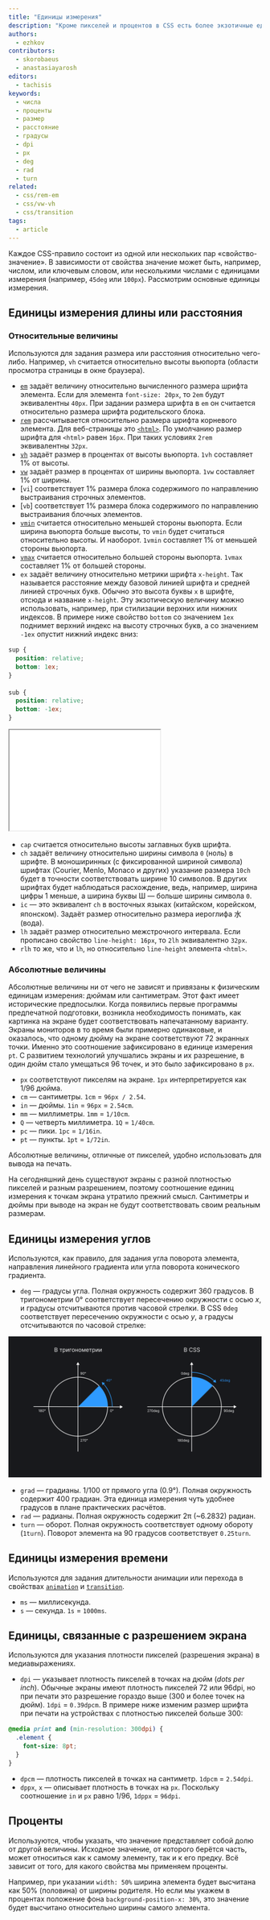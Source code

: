 ```yaml
---
title: "Единицы измерения"
description: "Кроме пикселей и процентов в CSS есть более экзотичные единицы измерения. Например, сантиметры, градусы и секунды."
authors:
  - ezhkov
contributors:
  - skorobaeus
  - anastasiayarosh
editors:
  - tachisis
keywords:
  - числа
  - проценты
  - размер
  - расстояние
  - градусы
  - dpi
  - px
  - deg
  - rad
  - turn
related:
  - css/rem-em
  - css/vw-vh
  - css/transition
tags:
  - article
---
```


Каждое CSS-правило состоит из одной или нескольких пар «свойство-значение». В зависимости от свойства значение может быть, например, числом, или ключевым словом, или несколькими числами с единицами измерения (например, `45deg` или `100px`). Рассмотрим основные единицы измерения.

## Единицы измерения длины или расстояния

### Относительные величины

Используются для задания размера или расстояния относительно чего-либо. Например, `vh` считается относительно высоты вьюпорта (области просмотра страницы в окне браузера).

- [`em`](/css/rem-em/) задаёт величину относительно вычисленного размера шрифта элемента. Если для элемента `font-size: 20px`, то `2em` будут эквивалентны `40px`. При задании размера шрифта в `em` он считается относительно размера шрифта родительского блока.
- [`rem`](/css/rem-em/) рассчитывается относительно размера шрифта корневого элемента. Для веб-страницы это [`<html>`](/html/html/). По умолчанию размер шрифта для `<html>` равен `16px`. При таких условиях `2rem` эквивалентны `32px`.
- [`vh`](/css/vw-vh/) задаёт размер в процентах от высоты вьюпорта. `1vh` составляет 1% от высоты.
- [`vw`](/css/vw-vh/) задаёт размер в процентах от ширины вьюпорта. `1vw` составляет 1% от ширины.
- [`vi`] соответствует 1% размера блока содержимого по направлению выстраивания строчных элементов.
- [`vb`] соответствует 1% размера блока содержимого по направлению выстраивания блочных элементов.
- [`vmin`](/css/vw-vh/) считается относительно меньшей стороны вьюпорта. Если ширина вьюпорта больше высоты, то `vmin` будет считаться относительно высоты. И наоборот. `1vmin` составляет 1% от меньшей стороны вьюпорта.
- [`vmax`](/css/vw-vh/) считается относительно большей стороны вьюпорта. `1vmax` составляет 1% от большей стороны.
- `ex` задаёт величину относительно метрики шрифта `x-height`. Так называется расстояние между базовой линией шрифта и средней линией строчных букв. Обычно это высота буквы `x` в шрифте, отсюда и название `x-height`. Эту экзотическую величину можно использовать, например, при стилизации верхних или нижних индексов. В примере ниже свойство `bottom` со значением `1ex` поднимет верхний индекс на высоту строчных букв, а со значением `-1ex` опустит нижний индекс вниз:

```css
sup {
  position: relative;
  bottom: 1ex;
}

sub {
  position: relative;
  bottom: -1ex;
}
```

<iframe title="Единица измерения ex" src="demos/ex/" height="200"></iframe>

- `cap` считается относительно высоты заглавных букв шрифта.
- `ch` задаёт величину относительно ширины символа `0` (ноль) в шрифте. В моноширинных (с фиксированной шириной символа) шрифтах (Courier, Menlo, Monaco и других) указание размера `10ch` будет в точности соответствовать ширине 10 символов. В других шрифтах будет наблюдаться расхождение, ведь, например, ширина цифры 1 меньше, а ширина буквы Ш — больше ширины символа `0`.
- `ic` — это эквивалент `ch` в восточных языках (китайском, корейском, японском). Задаёт размер относительно размера иероглифа 水 (вода).
- `lh` задаёт размер относительно межстрочного интервала. Если прописано свойство `line-height: 16px`, то `2lh` эквивалентно `32px`.
- `rlh` то же, что и `lh`, но относительно `line-height` элемента `<html>`.

### Абсолютные величины

Абсолютные величины ни от чего не зависят и привязаны к физическим единицам измерения: дюймам или сантиметрам. Этот факт имеет исторические предпосылки. Когда появились первые программы предпечатной подготовки, возникла необходимость понимать, как картинка на экране будет соответствовать напечатанному варианту. Экраны мониторов в то время были примерно одинаковые, и оказалось, что одному дюйму на экране соответствуют 72 экранных точки. Именно это соотношение зафиксировано в единице измерения `pt`. С развитием технологий улучшались экраны и их разрешение, в один дюйм стало умещаться 96 точек, и это было зафиксировано в `px`.

- `px` соответствуют пикселям на экране. `1px` интерпретируется как 1/96 дюйма.
- `cm` — сантиметры. `1cm` = `96px / 2.54`.
- `in` — дюймы. `1in` = `96px` = `2.54cm`.
- `mm` — миллиметры. `1mm` = `1/10cm`.
- `Q` — четверть миллиметра. `1Q` = `1/40cm`.
- `pc` — пики. `1pc` = `1/16in`.
- `pt` — пункты. `1pt` = `1/72in`.

Абсолютные величины, отличные от пикселей, удобно использовать для вывода на печать.

На сегодняшний день существуют экраны с разной плотностью пикселей и разным разрешением, поэтому соотношение единиц измерения к точкам экрана утратило прежний смысл. Сантиметры и дюймы при выводе на экран не будут соответствовать своим реальным размерам.

## Единицы измерения углов

Используются, как правило, для задания угла поворота элемента, направления линейного градиента или угла поворота конического градиента.

- `deg` — градусы угла. Полная окружность содержит 360 градусов. В тригонометрии 0° соответствует пересечению окружности с осью _x_, и градусы отсчитываются против часовой стрелки. В CSS `0deg` соответствует пересечению окружности с осью _y_, а градусы отсчитываются по часовой стрелке:

![Отсчёт градусов в тригонометрии и CSS](images/angles.png)

- `grad` — градианы. 1/100 от прямого угла (0.9°). Полная окружность содержит 400 градиан. Эта единица измерения чуть удобнее градусов в плане практических расчётов.
- `rad` — радианы. Полная окружность содержит 2π (~6.2832) радиан.
- `turn` — оборот. Полная окружность соответствует одному обороту (`1turn`). Поворот элемента на 90 градусов соответствует `0.25turn`.

## Единицы измерения времени

Используются для задания длительности анимации или перехода в свойствах [`animation`](/css/animation/) и [`transition`](/css/transition/).

- `ms` — миллисекунда.
- `s` — секунда. `1s` = `1000ms`.

## Единицы, связанные с разрешением экрана

Используются для указания плотности пикселей (разрешения экрана) в медиавыражениях.

- `dpi` — указывает плотность пикселей в точках на дюйм (_dots per inch_). Обычные экраны имеют плотность пикселей 72 или 96dpi, но при печати это разрешение гораздо выше (300 и более точек на дюйм). `1dpi` = `0.39dpcm`. В примере ниже изменим размер шрифта при печати на устройствах с плотностью пикселей больше 300:

```css
@media print and (min-resolution: 300dpi) {
  .element {
    font-size: 8pt;
  }
}
```

- `dpcm` — плотность пикселей в точках на сантиметр. `1dpcm` = `2.54dpi`.
- `dppx`, `x` — описывает плотность в точках на `px`. Поскольку соотношение `in` и `px` равно 1/96, `1dppx` = `96dpi`.

## Проценты

Используются, чтобы указать, что значение представляет собой долю от другой величины. Исходное значение, от которого берётся часть, может относиться как к самому элементу, так и к его предку. Всё зависит от того, для какого свойства мы применяем проценты.

Например, при указании `width: 50%` ширина элемента будет высчитана как 50% (половина) от ширины родителя. Но если мы укажем в процентах положение фона `background-position-x: 30%`, это значение будет высчитано относительно ширины самого элемента.
